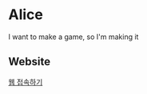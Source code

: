 # Alice
I want to make a game, so I'm making it

## Website
[웹 접속하기](https://github.com/CodingPythonMan/Alice)